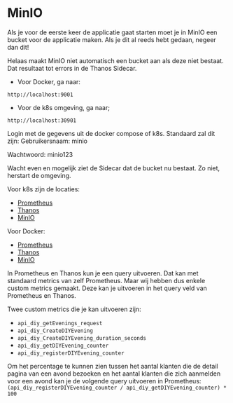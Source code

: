 # MinIO

Als je voor de eerste keer de applicatie gaat starten moet je in MinIO een bucket voor de applicatie maken. Als je dit al reeds hebt gedaan, negeer dan dit!

Helaas maakt MinIO niet automatisch een bucket aan als deze niet bestaat. Dat resultaat tot errors in de Thanos Sidecar. 

- Voor Docker, ga naar:

`http://localhost:9001`

- Voor de k8s omgeving, ga naar;

`http://localhost:30901`

Login met de gegevens uit de docker compose of k8s. Standaard zal dit zijn: 
Gebruikersnaam: minio

Wachtwoord: minio123

Wacht even en mogelijk ziet de Sidecar dat de bucket nu bestaat. Zo niet, herstart de omgeving.

Voor k8s zijn de locaties:

- [Prometheus](http://localhost:30900)
- [Thanos](http://localhost:30990)
- [MinIO](http://localhost:30901)

Voor Docker:

- [Prometheus](http://localhost:9090)
- [Thanos](http://localhost:19090)
- [MinIO](http://localhost:9001)

In Prometheus en Thanos kun je een query uitvoeren. Dat kan met standaard metrics van zelf Prometheus. Maar wij hebben dus enkele custom metrics gemaakt. Deze kan je uitvoeren in het query veld van Prometheus en Thanos.

Twee custom metrics die je kan uitvoeren zijn:

- `api_diy_getEvenings_request`
- `api_diy_CreateDIYEvening`
- `api_diy_CreateDIYEvening_duration_seconds`
- `api_diy_getDIYEvening_counter`
- `api_diy_registerDIYEvening_counter`

Om het percentage te kunnen zien tussen het aantal klanten die de detail pagina van een avond bezoeken en het aantal klanten die zich aanmelden voor een avond kan je de volgende query uitvoeren in Prometheus: `(api_diy_registerDIYEvening_counter / api_diy_getDIYEvening_counter) * 100`

